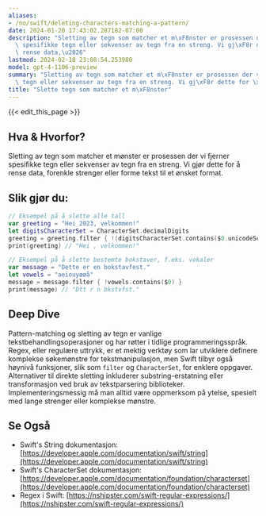 ```yaml
---
aliases:
- /no/swift/deleting-characters-matching-a-pattern/
date: 2024-01-20 17:43:02.287182-07:00
description: "Sletting av tegn som matcher et m\xF8nster er prosessen der vi fjerner\
  \ spesifikke tegn eller sekvenser av tegn fra en streng. Vi gj\xF8r dette for \xE5\
  \ rense data,\u2026"
lastmod: 2024-02-18 23:08:54.253980
model: gpt-4-1106-preview
summary: "Sletting av tegn som matcher et m\xF8nster er prosessen der vi fjerner spesifikke\
  \ tegn eller sekvenser av tegn fra en streng. Vi gj\xF8r dette for \xE5 rense data,\u2026"
title: "Slette tegn som matcher et m\xF8nster"
---
```


{{< edit_this_page >}}

## Hva & Hvorfor?
Sletting av tegn som matcher et mønster er prosessen der vi fjerner spesifikke tegn eller sekvenser av tegn fra en streng. Vi gjør dette for å rense data, forenkle strenger eller forme tekst til et ønsket format.

## Slik gjør du:
```Swift
// Eksempel på å slette alle tall
var greeting = "Hei 2023, velkommen!"
let digitsCharacterSet = CharacterSet.decimalDigits
greeting = greeting.filter { !(digitsCharacterSet.contains($0.unicodeScalars.first!)) }
print(greeting) // "Hei , velkommen!"

// Eksempel på å slette bestemte bokstaver, f.eks. vokaler
var message = "Dette er en bokstavfest."
let vowels = "aeiouyæøå"
message = message.filter { !vowels.contains($0) }
print(message) // "Dtt r n bkstvfst."
```

## Deep Dive
Pattern-matching og sletting av tegn er vanlige tekstbehandlingsoperasjoner og har røtter i tidlige programmeringsspråk. Regex, eller regulære uttrykk, er et mektig verktøy som lar utviklere definere komplekse søkemønstre for tekstmanipulasjon, men Swift tilbyr også høynivå funksjoner, slik som `filter` og `CharacterSet`, for enklere oppgaver. Alternativer til direkte sletting inkluderer substring-erstatning eller transformasjon ved bruk av tekstparsering biblioteker. Implementeringsmessig må man alltid være oppmerksom på ytelse, spesielt med lange strenger eller komplekse mønstre.

## Se Også
- Swift's String dokumentasjon: [https://developer.apple.com/documentation/swift/string](https://developer.apple.com/documentation/swift/string)
- Swift's CharacterSet dokumentasjon: [https://developer.apple.com/documentation/foundation/characterset](https://developer.apple.com/documentation/foundation/characterset)
- Regex i Swift: [https://nshipster.com/swift-regular-expressions/](https://nshipster.com/swift-regular-expressions/)
